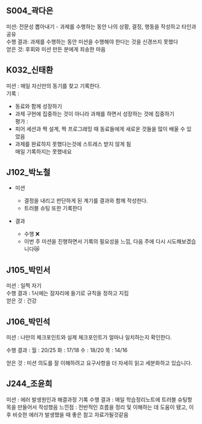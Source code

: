 
## S004_곽다은
미션: 전문성 뽑아내기 - 과제를 수행하는 동안 나의 상황, 결정, 행동을 작성하고 타인과 공유<br>
수행 결과: 과제를 수행하는 동안 미션을 수행해야 한다는 것을 신경쓰지 못했다<br>
얻은 것: 후회와 미션 만든 분에게 죄송한 마음<br>

## K032_신태환
미션 : 매일 자신만의 동기를 찾고 기록한다. <br>
기록 : <br>
  - 동료와 함께 성장하기
  - 과제 구현에 집중하는 것이 아니라 과제를 하면서 성장하는 것에 집중하기 <br>
평가 : <br>
  - 피어 세션과 짝 설계, 짝 프로그래밍 때 동료들에게 새로운 것들을 많이 배울 수 있었음
  - 과제를 완료하지 못했다는것에 스트레스 받지 않게 됨 <br>
  매일 기록하지는 못했네요

## J102_박노철  
- 미션
  - 결정을 내리고 판단하게 된 계기를 결과와 함께 작성한다.
  - 트러블 슈팅 또한 기록한다

- 결과 
  - 수행 ❌
  - 이번 주 미션을 진행하면서 기록의 필요성을 느낌, 다음 주에 다시 시도해보겠습니다😿

## J105_박민서  

미션 : 일찍 자기  
수행 결과 : 1시에는 잠자리에 들기로 규칙을 정하고 지킴  
얻은 것 : 건강  

## J106_박민석 

미션 : 나만의 체크포인트와 실제 체크포인트가 얼마나 일치하는지 확인한다.

수행 결과 : 
월 : 20/25
화 : 17/18
수 : 18/20
목 : 14/16

얻은 것 : 미션 의도를 잘 이해하려고 요구사항을 더 자세히 읽고 세분화하고 있습니다.

## J244_조윤희
미션 : 에러 발생원인과 해결과정 기록
수행 결과 : 매일 학습정리노트에 트러블 슈팅항목을 만들어서 작성했음
느낀점 : 전반적인 흐름을 정리 및 이해하는 데 도움이 됐고, 이후 비슷한 에러가 발생했을 때 좋은 참고 자료가될것같음



